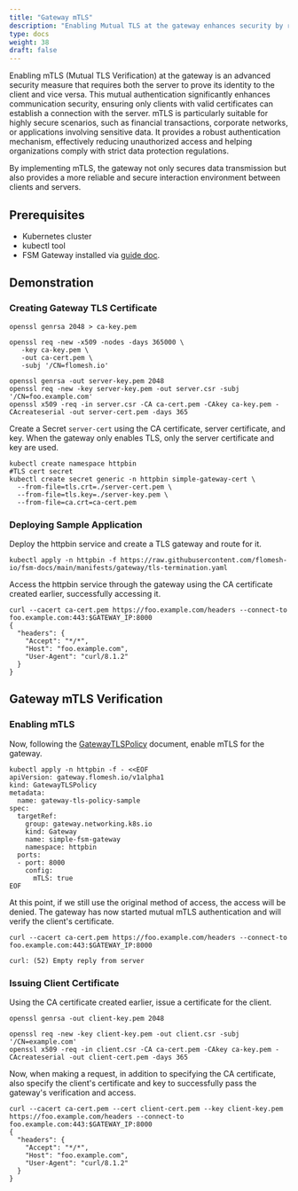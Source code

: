```yaml
---
title: "Gateway mTLS"
description: "Enabling Mutual TLS at the gateway enhances security by requiring mutual authentication, making it ideal for secure environments and sensitive data handling."
type: docs
weight: 38
draft: false
---
```


Enabling mTLS (Mutual TLS Verification) at the gateway is an advanced security measure that requires both the server to prove its identity to the client and vice versa. This mutual authentication significantly enhances communication security, ensuring only clients with valid certificates can establish a connection with the server. mTLS is particularly suitable for highly secure scenarios, such as financial transactions, corporate networks, or applications involving sensitive data. It provides a robust authentication mechanism, effectively reducing unauthorized access and helping organizations comply with strict data protection regulations.

By implementing mTLS, the gateway not only secures data transmission but also provides a more reliable and secure interaction environment between clients and servers.

## Prerequisites

- Kubernetes cluster
- kubectl tool
- FSM Gateway installed via [guide doc](/guides/traffic_management/ingress/fsm_gateway/installation).

## Demonstration

### Creating Gateway TLS Certificate

```shell
openssl genrsa 2048 > ca-key.pem

openssl req -new -x509 -nodes -days 365000 \
   -key ca-key.pem \
   -out ca-cert.pem \
   -subj '/CN=flomesh.io'

openssl genrsa -out server-key.pem 2048
openssl req -new -key server-key.pem -out server.csr -subj '/CN=foo.example.com'
openssl x509 -req -in server.csr -CA ca-cert.pem -CAkey ca-key.pem -CAcreateserial -out server-cert.pem -days 365
```

Create a Secret `server-cert` using the CA certificate, server certificate, and key. When the gateway only enables TLS, only the server certificate and key are used.

```shell
kubectl create namespace httpbin
#TLS cert secret
kubectl create secret generic -n httpbin simple-gateway-cert \
  --from-file=tls.crt=./server-cert.pem \
  --from-file=tls.key=./server-key.pem \
  --from-file=ca.crt=ca-cert.pem
```

### Deploying Sample Application

Deploy the httpbin service and create a TLS gateway and route for it.

```shell
kubectl apply -n httpbin -f https://raw.githubusercontent.com/flomesh-io/fsm-docs/main/manifests/gateway/tls-termination.yaml
```

Access the httpbin service through the gateway using the CA certificate created earlier, successfully accessing it.

```
curl --cacert ca-cert.pem https://foo.example.com/headers --connect-to foo.example.com:443:$GATEWAY_IP:8000
{
  "headers": {
    "Accept": "*/*",
    "Host": "foo.example.com",
    "User-Agent": "curl/8.1.2"
  }
}
```

## Gateway mTLS Verification

### Enabling mTLS

Now, following the [GatewayTLSPolicy](/api_reference/policyattachment/v1alpha1/#gateway.flomesh.io/v1alpha1.GatewayTLSPolicy) document, enable mTLS for the gateway.

```shell
kubectl apply -n httpbin -f - <<EOF
apiVersion: gateway.flomesh.io/v1alpha1
kind: GatewayTLSPolicy
metadata:
  name: gateway-tls-policy-sample
spec:
  targetRef:
    group: gateway.networking.k8s.io
    kind: Gateway
    name: simple-fsm-gateway
    namespace: httpbin
  ports:
  - port: 8000
    config:
      mTLS: true
EOF
```

At this point, if we still use the original method of access, the access will be denied. The gateway has now started mutual mTLS authentication and will verify the client's certificate.

```shell
curl --cacert ca-cert.pem https://foo.example.com/headers --connect-to foo.example.com:443:$GATEWAY_IP:8000

curl: (52) Empty reply from server
```

### Issuing Client Certificate

Using the CA certificate created earlier, issue a certificate for the client.

```shell
openssl genrsa -out client-key.pem 2048

openssl req -new -key client-key.pem -out client.csr -subj '/CN=example.com'
openssl x509 -req -in client.csr -CA ca-cert.pem -CAkey ca-key.pem -CAcreateserial -out client-cert.pem -days 365
```

Now, when making a request, in addition to specifying the CA certificate, also specify the client's certificate and key to successfully pass the gateway's verification and access.

```shell
curl --cacert ca-cert.pem --cert client-cert.pem --key client-key.pem https://foo.example.com/headers --connect-to foo.example.com:443:$GATEWAY_IP:8000
{
  "headers": {
    "Accept": "*/*",
    "Host": "foo.example.com",
    "User-Agent": "curl/8.1.2"
  }
}
```
